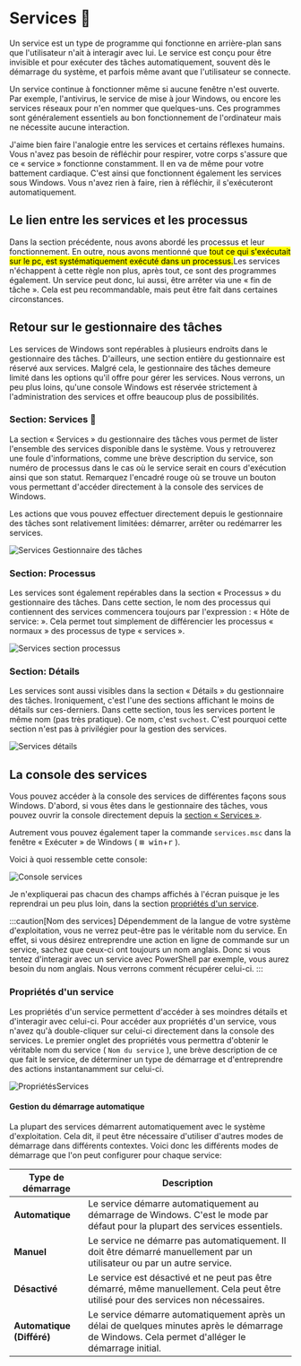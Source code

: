 # Services 👻

Un service est un type de programme qui fonctionne en arrière-plan sans que l'utilisateur n'ait à interagir avec lui. Le service est conçu pour être invisible et pour exécuter des tâches automatiquement, souvent dès le démarrage du système, et parfois même avant que l'utilisateur se connecte.

Un service continue à fonctionner même si aucune fenêtre n'est ouverte. Par exemple, l'antivirus, le service de mise à jour Windows, ou encore les services réseaux pour n'en nommer que quelques-uns. Ces programmes sont généralement essentiels au bon fonctionnement de l'ordinateur mais ne nécessite aucune interaction.

J'aime bien faire l'analogie entre les services et certains réflexes humains. Vous n'avez pas besoin de réfléchir pour respirer, votre corps s'assure que ce « service » fonctionne constamment. Il en va de même pour votre battement cardiaque. C'est ainsi que fonctionnent également les services sous Windows. Vous n'avez rien à faire, rien à réfléchir, il s'exécuteront automatiquement.

## Le lien entre les services et les processus

Dans la section précédente, nous avons abordé les processus et leur fonctionnement. En outre, nous avons mentionné que <mark>tout ce qui s'exécutait sur le pc, est systématiquement exécuté dans un processus.</mark>Les services n'échappent à cette règle non plus, après tout, ce sont des programmes également. Un service peut donc, lui aussi, être arrêter via une « fin de tâche ». Cela est peu recommandable, mais peut être fait dans certaines circonstances.

## Retour sur le gestionnaire des tâches

Les services de Windows sont repérables à plusieurs endroits dans le gestionnaire des tâches. D'ailleurs, une section entière du gestionnaire est réservé aux services. Malgré cela, le gestionnaire des tâches demeure limité dans les options qu'il offre pour gérer les services. Nous verrons, un peu plus loins, qu'une console Windows est réservée strictement à l'administration des services et offre beaucoup plus de possibilités.

### Section: Services 🧩

La section « Services » du gestionnaire des tâches vous permet de lister l'ensemble des services disponible dans le système. Vous y retrouverez une foule d'informations, comme une brève description du service, son numéro de processus dans le cas où le service serait en cours d'exécution ainsi que son statut. Remarquez l'encadré rouge où se trouve un bouton vous permettant d'accéder directement à la console des services de Windows.

Les actions que vous pouvez effectuer directement depuis le gestionnaire des tâches sont relativement limitées: démarrer, arrêter ou redémarrer les services.

![Services Gestionnaire des tâches](./Assets/07/TaskManServices.png)

### Section: Processus

Les services sont également repérables dans la section « Processus » du gestionnaire des tâches. Dans cette section, le nom des processus qui contiennent des services commencera toujours par l'expression : « Hôte de service: ». Cela permet tout simplement de différencier les processus « normaux » des processus de type « services ».

![Services section processus](./Assets/07/TaskManProcess.png)


### Section: Détails

Les services sont aussi visibles dans la section « Détails » du gestionnaire des tâches. Ironiquement, c'est l'une des sections affichant le moins de détails sur ces-derniers. Dans cette section, tous les services portent le même nom (pas très pratique). Ce nom, c'est `svchost`. C'est pourquoi cette section n'est pas à privilégier pour la gestion des services.

![Services détails](./Assets/07/TaskManDetails.png)

## La console des services

Vous pouvez accéder à la console des services de différentes façons sous Windows. D'abord, si vous êtes dans le gestionnaire des tâches, vous pouvez ouvrir la console directement depuis la [section « Services »](07-Services.md#section-services-).

Autrement vous pouvez également taper la commande `services.msc` dans la fenêtre « Exécuter » de Windows ( <kbd>&#8862; win</kbd>+<kbd>r</kbd> ).

Voici à quoi ressemble cette console:

![Console services](./Assets/07/ConsoleServices.png)

Je n'expliquerai pas chacun des champs affichés à l'écran puisque je les reprendrai un peu plus loin, dans la section [propriétés d'un service](07-Services.md#propriétés-dun-service).

:::caution[Nom des services]
Dépendemment de la langue de votre système d'exploitation, vous ne verrez peut-être pas le véritable nom du service. En effet, si vous désirez entreprendre une action en ligne de commande sur un service, sachez que ceux-ci ont toujours un nom anglais. Donc si vous tentez d'interagir avec un service avec PowerShell par exemple, vous aurez besoin du nom anglais. Nous verrons comment récupérer celui-ci.
:::

### Propriétés d'un service

Les propriétés d'un service permettent d'accéder à ses moindres détails et d'interagir avec celui-ci. Pour accéder aux propriétés d'un service, vous n'avez qu'à double-cliquer sur celui-ci directement dans la console des services. Le premier onglet des propriétés vous permettra d'obtenir le véritable nom du service ( `Nom du service` ), une brève description de ce que fait le service, de déterminer un type de démarrage et d'entreprendre des actions instantanamment sur celui-ci.

![PropriétésServices](./Assets/07/ProprietesServices.png)

#### Gestion du démarrage automatique

La plupart des services démarrent automatiquement avec le système d'exploitation. Cela dit, il peut être nécessaire d'utiliser d'autres modes de démarrage dans différents contextes. Voici donc les différents modes de démarrage que l'on peut configurer pour chaque service:

| Type de démarrage    | Description                                                                                   |
|----------------------|-----------------------------------------------------------------------------------------------|
| **Automatique**   | Le service démarre automatiquement au démarrage de Windows. C'est le mode par défaut pour la plupart des services essentiels.  |
| **Manuel**       | Le service ne démarre pas automatiquement. Il doit être démarré manuellement par un utilisateur ou par un autre service.          |
| **Désactivé**    | Le service est désactivé et ne peut pas être démarré, même manuellement. Cela peut être utilisé pour des services non nécessaires. |
| **Automatique (Différé)** | Le service démarre automatiquement après un délai de quelques minutes après le démarrage de Windows. Cela permet d'alléger le démarrage initial. |

